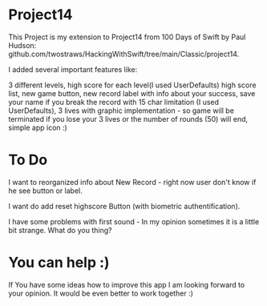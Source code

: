 # Project14

This Project is my extension to Project14 from 100 Days of Swift by Paul Hudson: github.com/twostraws/HackingWithSwift/tree/main/Classic/project14.

I added several important features like:

3 different levels,
high score for each level(I used UserDefaults)
high score list, 
new game button, 
new record label with info about your success,
save your name if you break the record with 15 char limitation (I used UserDefaults), 
3 lives with graphic implementation - so game will be terminated if you lose your 3 lives or the number of rounds (50) will end, 
simple app icon :)

# To Do

I want to reorganized info about New Record - right now user don't know if he see button or label.

I want do add reset highscore Button (with biometric authentification).

I have some problems with first sound - In my opinion sometimes it is a little bit strange. What do you thing?

# You can help :)

If You have some ideas how to improve this app I am looking forward to your opinion.
It would be even better to work together :)


